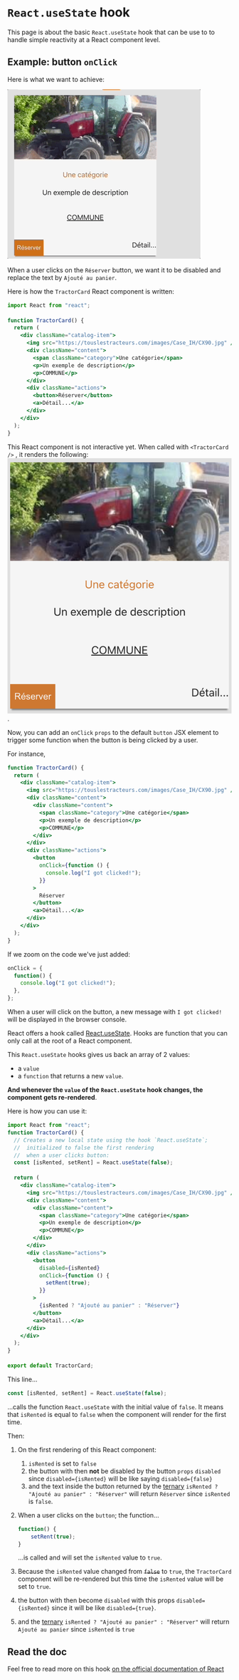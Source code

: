 # `React.useState` hook

This page is about the basic `React.useState` hook that can be use to to handle simple reactivity at a React component level.

## Example: button `onClick`

Here is what we want to achieve:

![feature](../images/onclick-button.gif)

When a user clicks on the `Réserver` button, we want it to be disabled and
replace the text by `Ajouté au panier`.

Here is how the `TractorCard` React component is written:

```jsx
import React from "react";

function TractorCard() {
  return (
    <div className="catalog-item">
      <img src="https://touslestracteurs.com/images/Case_IH/CX90.jpg" />
      <div className="content">
        <span className="category">Une catégorie</span>
        <p>Un exemple de description</p>
        <p>COMMUNE</p>
      </div>
      <div className="actions">
        <button>Réserver</button>
        <a>Détail...</a>
      </div>
    </div>
  );
}
```

This React component is not interactive yet. When called with `<TractorCard />` , it renders the following:
![carotte-product-card.png](../images/before-click-add-to-basket.png).

Now, you can add an `onClick` `props` to the default `button` JSX element to trigger some function when the button is being clicked by a user.

For instance,

```jsx
function TractorCard() {
  return (
    <div className="catalog-item">
      <img src="https://touslestracteurs.com/images/Case_IH/CX90.jpg" />
      <div className="content">
        <div className="content">
          <span className="category">Une catégorie</span>
          <p>Un exemple de description</p>
          <p>COMMUNE</p>
        </div>
      </div>
      <div className="actions">
        <button
          onClick={function () {
            console.log("I got clicked!");
          }}
        >
          Réserver
        </button>
        <a>Détail...</a>
      </div>
    </div>
  );
}
```

If we zoom on the code we've just added:

```jsx
onClick = {
  function() {
    console.log("I got clicked!");
  },
};
```

When a user will click on the button, a new message with `I got clicked!` will be displayed in the browser console.

React offers a hook called [React.useState](https://react.dev/reference/react/useState).
Hooks are function that you can only call at the root of a React component.

This `React.useState` hooks gives us back an array of 2 values:

- a `value`
- a `function` that returns a new `value`.

**And whenever the `value` of the `React.useState` hook changes, the component gets re-rendered**.

Here is how you can use it:

```jsx
import React from "react";
function TractorCard() {
  // Creates a new local state using the hook `React.useState`;
  //  initialized to false the first rendering
  //  when a user clicks button:
  const [isRented, setRent] = React.useState(false);

  return (
    <div className="catalog-item">
      <img src="https://touslestracteurs.com/images/Case_IH/CX90.jpg" />
      <div className="content">
        <div className="content">
          <span className="category">Une catégorie</span>
          <p>Un exemple de description</p>
          <p>COMMUNE</p>
        </div>
      </div>
      <div className="actions">
        <button
          disabled={isRented}
          onClick={function () {
            setRent(true);
          }}
        >
          {isRented ? "Ajouté au panier" : "Réserver"}
        </button>
        <a>Détail...</a>
      </div>
    </div>
  );
}

export default TractorCard;
```

This line...

```jsx
const [isRented, setRent] = React.useState(false);
```

...calls the function `React.useState` with the initial value of `false`.
It means that `isRented` is equal to `false` when the component will render for the first time.

Then:

1. On the first rendering of this React component:

   1. `isRented` is set to `false`
   2. the button with then **not** be disabled by the button `props` `disabled` since `disabled={isRented}` will be like saying `disabled={false}`
   3. and the text inside the button returned by the [ternary](https://developer.mozilla.org/en-US/docs/Web/JavaScript/Reference/Operators/Conditional_operator) `isRented ? "Ajouté au panier" : "Réserver"` will return `Réserver` since `isRented` is `false`.

2. When a user clicks on the `button`; the function...

   ```jsx
   function() {
       setRent(true);
   }
   ```

   ...is called and will set the `isRented` value to `true`.

3. Because the `isRented` value changed from ~~`false`~~ to `true`, the `TractorCard` component will be re-rendered but this time the `isRented` value will be set to `true`.
4. the button with then become `disabled` with this props `disabled={isRented}` since it will be like `disabled={true}`.
5. and the [ternary](https://developer.mozilla.org/en-US/docs/Web/JavaScript/Reference/Operators/Conditional_operator) `isRented ? "Ajouté au panier" : "Réserver"` will return `Ajouté au panier` since `isRented` is `true`

## Read the doc

Feel free to read more on this hook [on the official documentation of React](https://react.dev/reference/react/useState)
